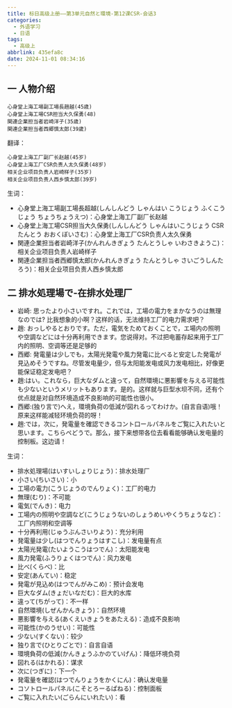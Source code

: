 ```yaml
---
title: 标日高级上册——第3单元自然と環境-第12课CSR-会话3
categories:
  - 外语学习
  - 日语
tags:
  - 高级上
abbrlink: 435efa8c
date: 2024-11-01 08:34:16
---
```

## 一 人物介绍

```
心身堂上海工場副工場長趙越(45歳)
心身堂上海工場CSR担当大久保勇(48)
関連企業担当者岩崎洋子(35歳)
関連企業担当者西郷慎太郎(39歲)
```

<!--more-->

翻译：

```
心身堂上海工厂副厂长赵越(45岁)
心身堂上海工厂CSR负责人太久保勇(48岁)
相关企业项目负责人岩崎样子(35岁)
相关企业项目负责人西乡慎太郎(39岁)
```

生词：

* 心身堂上海工場副工場長超越(しんしんどう しゃんはい こうじょう ふくこうじょう ちょうちょうえつ)：心身堂上海工厂副厂长赵越
* 心身堂上海工場CSR担当大久保勇(しんしんどう しゃんはいこうじょう CSR たんとう おおくぼいさむ)：心身堂上海工厂CSR负责人太久保勇
* 関連企業担当者岩崎洋子(かんれんきぎょう たんとうしゃ いわさきようこ)：相关企业项目负责人岩崎样子
* 関連企業担当者西郷慎太郎(かんれんきぎょう たんとうしゃ さいごうしんたろう)：相关企业项目负责人西乡慎太郎

## 二 排水処理場で-在排水处理厂

* 岩崎: 思ったより小さいですれ。これでは，工場の電力をまかなうのは無理なのでは? 比我想象的小啊？这样的话，无法维持工厂的电力需求吧？
* 趙: おっしやるとおりです。ただ，電気をためておくことで，エ場内の照明や空調などには十分再利用できます。您说得对。不过把电蓄存起来用于工厂内的照明、空调等还是足够的
* 西郷: 発電量は少しでも，太陽光発電や風力発電に比べると安定した発電が見込めそうですね。尽管发电量少，但与太阳能发电或风力发电相比，好像更能保证稳定发电吧？
* 趙:はい。これなら，巨大なダムと違って，自然環境に悪影響を与える可能性も少ないというメリットもあります。是的。这样就与巨型水坝不同，还有个优点就是对自然环境造成不良影响的可能性也很小。
* 西郷:(独り言で)へえ，環境負荷の低減が図れるってわけか。(自言自语)哦！原来这样能减轻环境负荷的呀！
* 趙:では，次に，発電量を確認できるコント口ールパネルをご覧に入れたいと思います。こちらペどうで。那么，接下来想带各位去看看能够确认发电量的控制板。这边请！

生词：

* 排水処理場(はいすいしょりじょう)：排水处理厂
* 小さい(ちいさい)：小
* 工場の電力(こうじょうのでんりょく)：工厂的电力
* 無理(むり)：不可能
* 電気(でんき)：电力
* 工場内の照明や空調など(こうじょうないのしょうめいやくうちょうなど)：工厂内照明和空调等
* 十分再利用(じゅうぶんさいりよう)：充分利用
* 発電量は少し(はつでんりょうはすこし)：发电量有点
* 太陽光発電(たいようこうはつでん)：太阳能发电
* 風力発電(ふうりょくはつでん)：风力发电
* 比べ(くらべ)：比
* 安定(あんてい)：稳定
* 発電が見込め(はつでんがみこめ)：预计会发电
* 巨大なダム(きょだいなだむ)：巨大的水库
* 違って(ちがって)：不一样
* 自然環境(しぜんかんきょう)：自然环境
* 悪影響を与える(あくえいきょうをあたえる)：造成不良影响
* 可能性(かのうせい)：可能性
* 少ない(すくない)：较少
* 独り言で(ひとりごとで)：自言自语
* 環境負荷の低減(かんきょうふかのていげん)：降低环境负荷
* 図れる(はかれる)：谋求
* 次に(つぎに)：下一个
* 発電量を確認(はつでんりょうをかくにん)：确认发电量
* コソトロールパネル(こそとろーるぱねる)：控制面板
* ご覧に入れたい(ごらんにいれたい)：看

